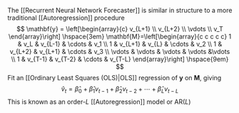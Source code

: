 

The [[Recurrent Neural Network Forecaster]] is similar in structure to a more traditional [[Autoregression]] procedure
$$
\mathbf{y} = \left[\begin{array}{c} 
v_{L+1} \\ v_{L+2} \\ \vdots \\ v_T
\end{array}\right] 
\hspace{3em}
\mathbf{M}=\left[\begin{array}{c c c c c}
1 & v_L & v_{L-1} & \cdots & v_1 \\
1 & v_{L+1} & v_{L} & \cdots & v_2 \\
1 & v_{L+2} & v_{L+1} & \cdots & v_3 \\
\vdots & \vdots & \vdots & \vdots &\vdots \\
1 & v_{T-1} & v_{T-2} & \cdots & v_{T-L} 
\end{array}\right] \hspace{9em}
$$
Fit an [[Ordinary Least Squares (OLS)|OLS]] regression of $\mathbf{y}$ on $\mathbf{M}$, giving
$$
\hat{v}_t = \hat{\beta}_0 + \hat{\beta}_1v_{t-1} + \hat{\beta}_2v_{t-2} + \cdots + \hat{\beta}_Lv_{t-L}
$$
This is known as an order-$L$ [[Autoregression]] model or $\text{AR}(L)$
